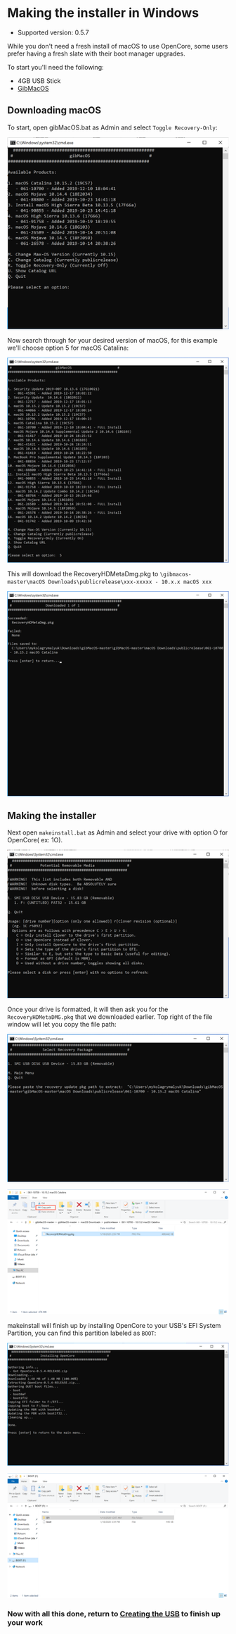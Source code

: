 # Making the installer in Windows

* Supported version: 0.5.7

While you don't need a fresh install of macOS to use OpenCore, some users prefer having a fresh slate with their boot manager upgrades.

To start you'll need the following:
* 4GB USB Stick
* [GibMacOS](https://github.com/corpnewt/gibMacOS)

## Downloading macOS

To start, open gibMacOS.bat as Admin and select `Toggle Recovery-Only`:

![](/images/installer-guide/winblows-install-md/gib-default.png)

Now search through for your desired version of macOS, for this example we'll choose option 5 for macOS Catalina:

![](/images/installer-guide/winblows-install-md/gib-recovery.png)

This will download the RecoveryHDMetaDmg.pkg to `\gibmacos-master\macOS Downloads\publicrelease\xxx-xxxxx - 10.x.x macOS xxx`

![](/images/installer-guide/winblows-install-md/gib-done.png)

## Making the installer

Next open `makeinstall.bat` as Admin and select your drive with option O for OpenCore( ex: 1O).

![](/images/installer-guide/winblows-install-md/make-install.png)

Once your drive is formatted, it will then ask you for the `RecoveryHDMetaDMG.pkg` that we downloaded earlier. Top right of the file window will let you copy the file path:

![](/images/installer-guide/winblows-install-md/make-install-location.png)

![](/images/installer-guide/winblows-install-md/recovery-location.png)

makeinstall will finish up by installing OpenCore to your USB's EFI System Partition, you can find this partition labeled as `BOOT`:

![](/images/installer-guide/winblows-install-md/make-install-done.png)

![](/images/installer-guide/winblows-install-md/EFI-base.png)




### Now with all this done, return to [Creating the USB](/installer-guide/opencore-efi.md) to finish up your work
